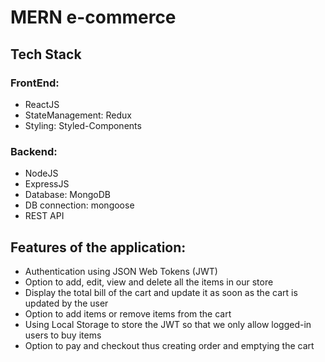 # MERN e-commerce

## Tech Stack

### FrontEnd:
<ul>
<li>ReactJS</li>
<li>StateManagement: Redux</li>
<li>Styling: Styled-Components</li>

</ul>


### Backend:
<ul>
<li>NodeJS</li>
<li>ExpressJS</li>
<li>Database: MongoDB</li>
<li>DB connection: mongoose</li>
<li>REST API</li>
</ul>

## Features of the application:
<ul>
<li>Authentication using JSON Web Tokens (JWT)</li>
<li>Option to add, edit, view and
delete all the items in our store</li>
<li>Display the total bill of the cart and update it as soon as
the cart is updated by the user</li>
<li>Option to add items or remove items
from the cart</li>
<li>Using Local Storage to store the JWT so
that we only allow logged-in users to buy items</li>
<li>Option to pay and
checkout thus creating order and emptying the cart</li>
</ul>





